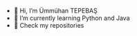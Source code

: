- 👋 Hi, I’m Ümmühan TEPEBAŞ
- 🌱 I’m currently learning Python and Java
- 👀 Check my repositories

<!---
Umayyhan/Umayyhan is a ✨ special ✨ repository because its `README.md` (this file) appears on your GitHub profile.
You can click the Preview link to take a look at your changes.
--->
